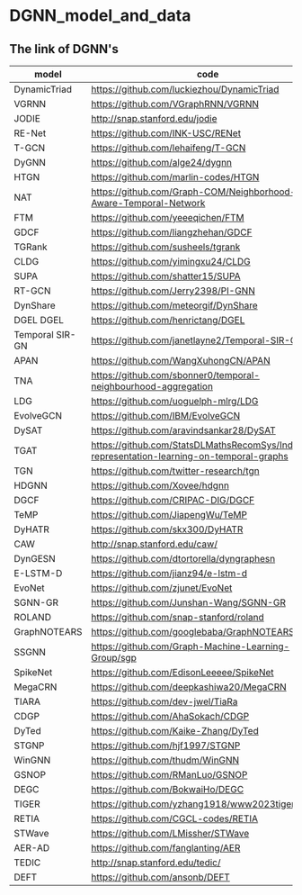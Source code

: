 # DGNN_model_and_data

## The link of DGNN's 

|model |  code |
| ----------- | ----------- |
DynamicTriad |https://github.com/luckiezhou/DynamicTriad
VGRNN  |https://github.com/VGraphRNN/VGRNN  
JODIE |http://snap.stanford.edu/jodie  
RE-Net  |https://github.com/INK-USC/RENet  
T-GCN  |https://github.com/lehaifeng/T-GCN  
DyGNN |https://github.com/alge24/dygnn  
HTGN  |https://github.com/marlin-codes/HTGN  
NAT  |https://github.com/Graph-COM/Neighborhood-Aware-Temporal-Network  
FTM|https://github.com/yeeeqichen/FTM  
GDCF  |https://github.com/liangzhehan/GDCF  
TGRank  |https://github.com/susheels/tgrank  
CLDG |https://github.com/yimingxu24/CLDG  
SUPA |https://github.com/shatter15/SUPA  
RT-GCN  |https://github.com/Jerry2398/PI-GNN  
DynShare  |https://github.com/meteorgif/DynShare  
DGEL DGEL |https://github.com/henrictang/DGEL  
Temporal SIR-GN |https://github.com/janetlayne2/Temporal-SIR-GN  
APAN |https://github.com/WangXuhongCN/APAN  
TNA  |https://github.com/sbonner0/temporal-neighbourhood-aggregation  
LDG |https://github.com/uoguelph-mlrg/LDG  
EvolveGCN |https://github.com/IBM/EvolveGCN  
DySAT  |https://github.com/aravindsankar28/DySAT  
TGAT  |https://github.com/StatsDLMathsRecomSys/Inductive-representation-learning-on-temporal-graphs 
TGN |https://github.com/twitter-research/tgn 
HDGNN  |https://github.com/Xovee/hdgnn  
DGCF  |https://github.com/CRIPAC-DIG/DGCF 
TeMP |https://github.com/JiapengWu/TeMP  
DyHATR  |https://github.com/skx300/DyHATR  
CAW  |http://snap.stanford.edu/caw/  
DynGESN |https://github.com/dtortorella/dyngraphesn 
E-LSTM-D  |https://github.com/jianz94/e-lstm-d  
EvoNet |https://github.com/zjunet/EvoNet  
SGNN-GR |https://github.com/Junshan-Wang/SGNN-GR 
ROLAND |https://github.com/snap-stanford/roland 
GraphNOTEARS |https://github.com/googlebaba/GraphNOTEARS 
SSGNN |https://github.com/Graph-Machine-Learning-Group/sgp 
SpikeNet |https://github.com/EdisonLeeeee/SpikeNet 
MegaCRN |https://github.com/deepkashiwa20/MegaCRN 
TIARA |https://github.com/dev-jwel/TiaRa 
CDGP  |https://github.com/AhaSokach/CDGP 
DyTed  |https://github.com/Kaike-Zhang/DyTed 
STGNP |https://github.com/hjf1997/STGNP 
WinGNN |https://github.com/thudm/WinGNN 
GSNOP |https://github.com/RManLuo/GSNOP 
DEGC |https://github.com/BokwaiHo/DEGC 
TIGER |https://github.com/yzhang1918/www2023tiger 
RETIA |https://github.com/CGCL-codes/RETIA 
STWave |https://github.com/LMissher/STWave 
AER-AD  |https://github.com/fanglanting/AER 
TEDIC |http://snap.stanford.edu/tedic/ 
DEFT |https://github.com/ansonb/DEFT 